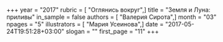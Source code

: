 +++
year = "2017"
rubric = [ "Оглянись вокруг",]
title = "Земля и Луна: приливы"
in_sample = false
authors = [ "Валерия Сирота",]
month = "03"
npages = "5"
illustrators = [ "Мария Усеинова",]
date = "2017-05-24T19:51:28+03:00"
slogan = ""
first_page = "11"
+++
